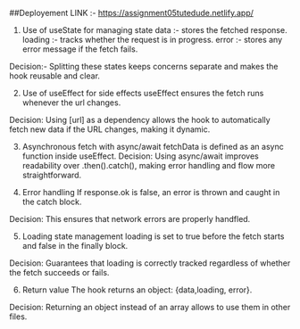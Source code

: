 ##Deployement LINK :-
https://assignment05tutedude.netlify.app/


1. Use of useState for managing state
data :- stores the fetched response.
loading :- tracks whether the request is in progress.
error :- stores any error message if the fetch fails.

Decision:- Splitting these states keeps concerns separate and makes the hook reusable and clear.

2. Use of useEffect for side effects
useEffect ensures the fetch runs whenever the url changes.

Decision: Using [url] as a dependency allows the hook to automatically fetch new data if the URL changes, making it dynamic.

3. Asynchronous fetch with async/await
fetchData is defined as an async function inside useEffect.
Decision: Using async/await improves readability over .then().catch(), making error handling and flow more straightforward.

4. Error handling
If response.ok is false, an error is thrown and caught in the catch block.

Decision: This ensures that network errors are properly handfled.

5. Loading state management
loading is set to true before the fetch starts and false in the finally block.

Decision: Guarantees that loading is correctly tracked regardless of whether the fetch succeeds or fails.

6. Return value
The hook returns an object: {data,loading, error}.

Decision: Returning an object instead of an array allows to use them in other files.
